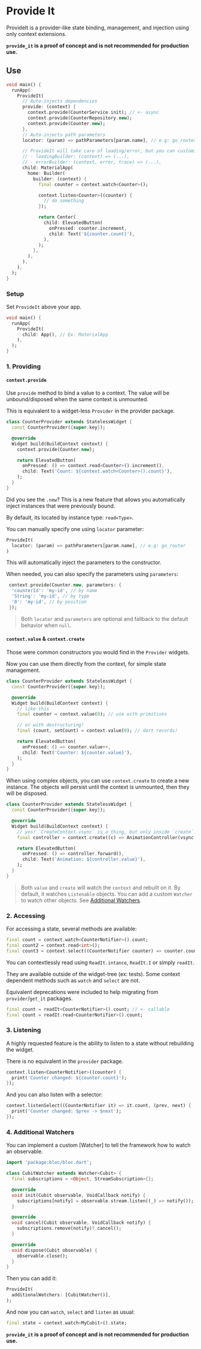 # Provide It

ProvideIt is a provider-like state binding, management, and injection using only context extensions.

**`provide_it` is a proof of concept and is not recommended for production use.**

## Use

```dart
void main() {
  runApp(
    ProvideIt(
      // Auto-injects dependencies
      provide: (context) {
        context.provide(CounterService.init); // <- async
        context.provide(CounterRepository.new);
        context.provide(Counter.new);
      },
      // Auto-injects path parameters
      locator: (param) => pathParameters[param.name], // e.g: go_router

      // ProvideIt will take care of loading/error, but you can customize it:
      // - loadingBuilder: (context) => (...),
      // - errorBuilder: (context, error, trace) => (...),
      child: MaterialApp(
        home: Builder(
          builder: (context) {
            final counter = context.watch<Counter>();

            context.listen<Counter>((counter) {
              // do something
            });

            return Center(
              child: ElevatedButton(
                onPressed: counter.increment,
                child: Text('${counter.count}'),
              ),
            );
          },
        ),
      ),
    ),
  );
}
```

### Setup

Set `ProvideIt` above your app.

```dart
void main() {
  runApp(
    ProvideIt(
      child: App(), // Ex: MaterialApp
    ),
  );
}
```

### 1. Providing

#### `context.provide`

Use `provide` method to bind a value to a context. The value will be unbound/disposed when the same context is unmounted.

This is equivalent to a widget-less `Provider` in the provider package.

```dart
class CounterProvider extends StatelessWidget {
  const CounterProvider({super.key});

  @override
  Widget build(BuildContext context) {
    context.provide(Counter.new);

    return ElevatedButton(
      onPressed: () => context.read<Counter>().increment(),
      child: Text('Count: ${context.watch<Counter>().count}'),
    );
  }
}
```

Did you see the `.new`? This is a new feature that allows you automatically inject instances that were previously bound.

By default, its located by instance type: `read<Type>`.

You can manually specify one using `locator` parameter:

```dart
ProvideIt(
  locator: (param) => pathParameters[param.name], // e.g: go_router
)
```

This will automatically inject the parameters to the constructor.

When needed, you can also specify the parameters using `parameters`:

```dart
 context.provide(Counter.new, parameters: {
  'counterId': 'my-id', // by name
  'String': 'my-id', // by type
  '0': 'my-id', // by position
 });
```

> Both `locator` and `parameters` are optional and fallback to the default behavior when `null`.

#### `context.value` & `context.create`

Those were common constructors you would find in the `Provider` widgets.

Now you can use them directly from the context, for simple state management.

```dart
class CounterProvider extends StatelessWidget {
  const CounterProvider({super.key});

  @override
  Widget build(BuildContext context) {
    // like this
    final counter = context.value(0); // use with primitives

    // or with destructuring!
    final (count, setCount) = context.value(0); // dart records!

    return ElevatedButton(
      onPressed: () => counter.value++,
      child: Text('Counter: ${counter.value}'),
    );
  }
}
```

When using complex objects, you can use `context.create` to create a new instance. The objects will persist until the context is unmounted, then they will be disposed.

```dart
class CounterProvider extends StatelessWidget {
  const CounterProvider({super.key});

  @override
  Widget build(BuildContext context) {
    // yes! `CreateContext.vsync` is a thing, but only inside `create`.
    final controller = context.create((c) => AnimationController(vsync: c.vsync));

    return ElevatedButton(
      onPressed: () => controller.forward(),
      child: Text('Animation: ${controller.value}'),
    );
  }
}
```

> Both `value` and `create` will watch the `context` and rebuilt on it. By default, it watches `Listenable` objects. You can add a custom `Watcher` to watch other objects. See [Additional Watchers](#4-additional-watchers).

### 2. Accessing

For accessing a state, several methods are available:

```dart
final count = context.watch<CounterNotifier>().count;
final count2 = context.read<int>();
final count3 = context.select((CounterNotifier counter) => counter.count);
```

You can contextlessly read using `ReadIt.intance`, `ReadIt.I` or simply `readIt`.

They are available outside of the widget-tree (ex: tests). Some context dependent methods such as `watch` and `select` are not.

Equivalent deprecations were included to help migrating from `provider`/`get_it` packages.

```dart
final count = readIt<CounterNotifier>().count; // <- callable
final count = readIt.read<CounterNotifier>().count;
```

### 3. Listening

A highly requested feature is the ability to listen to a state without rebuilding the widget.

There is no equivalent in the `provider` package.

```dart
context.listen<CounterNotifier>((counter) {
  print('Counter changed: ${counter.count}');
});
```

And you can also listen with a selector:

```dart
context.listenSelect((CounterNotifier it) => it.count, (prev, next) {
  print('Counter changed: $prev -> $next');
});
```

### 4. Additional Watchers

You can implement a custom [Watcher] to tell the framework how to watch an observable.

```dart
import 'package:bloc/bloc.dart';

class CubitWatcher extends Watcher<Cubit> {
  final subscriptions = <Object, StreamSubscription>{};

  @override
  void init(Cubit observable, VoidCallback notify) {
    subscriptions[notify] = observable.stream.listen((_) => notify());
  }

  @override
  void cancel(Cubit observable, VoidCallback notify) {
    subscriptions.remove(notify)?.cancel();
  }

  @override
  void dispose(Cubit observable) {
    observable.close();
  }
}
```

Then you can add it:

```dart
ProvideIt(
  additionalWatchers: [CubitWatcher()],
);
```

And now you can `watch`, `select` and `listen` as usual:

```dart
final state = context.watch<MyCubit>().state;
```

**`provide_it` is a proof of concept and is not recommended for production use.**